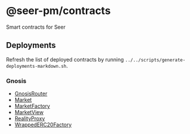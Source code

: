 # @seer-pm/contracts

Smart contracts for Seer

## Deployments

Refresh the list of deployed contracts by running `../../scripts/generate-deployments-markdown.sh`.

### Gnosis

- [GnosisRouter](https://gnosisscan.io/address/0x1c676107eEE61Cc2B400df92aE0Fe08EA818EA9A)
- [Market](https://gnosisscan.io/address/0xaB903CdAf1068E86018F098c369B0A645c3F98Ac)
- [MarketFactory](https://gnosisscan.io/address/0xa9912171C79200F9572fe0ABd209532a0712Ce33)
- [MarketView](https://gnosisscan.io/address/0x783B4Bc2CBD5221dD95F7fdd9505D276F02244AE)
- [RealityProxy](https://gnosisscan.io/address/0xee30cb9D605E04B4068fc09b30e182CF03503490)
- [WrappedERC20Factory](https://gnosisscan.io/address/0x5bc8ddE5D07C6bf24911240AA6F9B0190ae3b557)